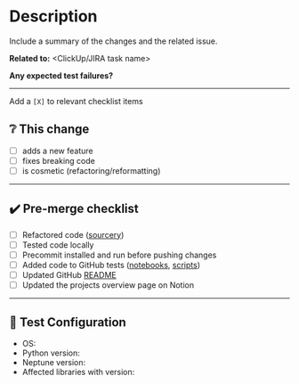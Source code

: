 # Description

Include a summary of the changes and the related issue.

__Related to:__ <ClickUp/JIRA task name>

__Any expected test failures?__


---

Add a `[X]` to relevant checklist items

## ❔ This change

- [ ] adds a new feature
- [ ] fixes breaking code
- [ ] is cosmetic (refactoring/reformatting)

---

## ✔️ Pre-merge checklist

- [ ] Refactored code ([sourcery](https://sourcery.ai/))
- [ ] Tested code locally
- [ ] Precommit installed and run before pushing changes
- [ ] Added code to GitHub tests ([notebooks](workflows/test-notebooks.yml), [scripts](workflows/test-scripts.yml))
- [ ] Updated GitHub [README](../README.md)
- [ ] Updated the projects overview page on Notion

---

## 🧪 Test Configuration

- OS:
- Python version:
- Neptune version:
- Affected libraries with version:

